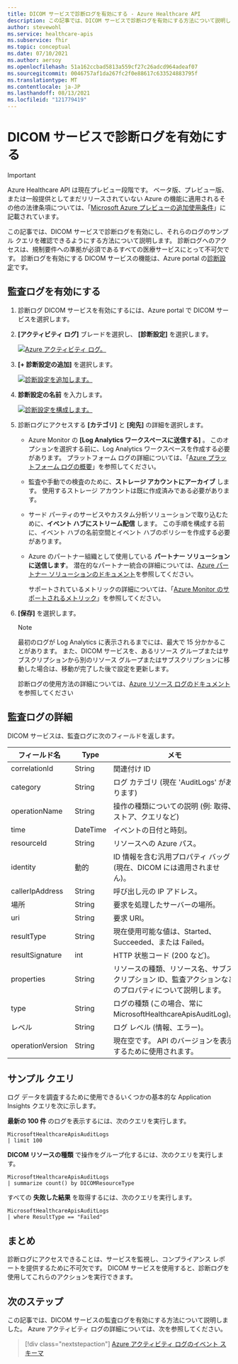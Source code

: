 ```yaml
---
title: DICOM サービスで診断ログを有効にする - Azure Healthcare API
description: この記事では、DICOM サービスで診断ログを有効にする方法について説明します。
author: stevewohl
ms.service: healthcare-apis
ms.subservice: fhir
ms.topic: conceptual
ms.date: 07/10/2021
ms.author: aersoy
ms.openlocfilehash: 51a162ccbad5813a559cf27c26adcd964adeaf07
ms.sourcegitcommit: 0046757af1da267fc2f0e88617c633524883795f
ms.translationtype: MT
ms.contentlocale: ja-JP
ms.lasthandoff: 08/13/2021
ms.locfileid: "121779419"
---
```

# <a name="enable-diagnostic-logging-in-the-dicom-service"></a>DICOM サービスで診断ログを有効にする

> [!IMPORTANT]
> Azure Healthcare API は現在プレビュー段階です。 ベータ版、プレビュー版、または一般提供としてまだリリースされていない Azure の機能に適用されるその他の法律条項については、「[Microsoft Azure プレビューの追加使用条件](https://azure.microsoft.com/support/legal/preview-supplemental-terms/)」に記載されています。

この記事では、DICOM サービスで診断ログを有効にし、それらのログのサンプル クエリを確認できるようにする方法について説明します。 診断ログへのアクセスは、規制要件への準拠が必須であるすべての医療サービスにとって不可欠です。 診断ログを有効にする DICOM サービスの機能は、Azure portal の[診断設定](../../azure-monitor/essentials/diagnostic-settings.md)です。 

## <a name="enable-audit-logs"></a>監査ログを有効にする

1. 診断ログ DICOM サービスを有効にするには、Azure portal で DICOM サービスを選択します。
2. **[アクティビティ ログ]** ブレードを選択し、 **[診断設定]** を選択します。

   [![Azure アクティビティ ログ。](media/dicom-activity-log.png)](media/dicom-activity-log.png#lightbox)

3. **[+ 診断設定の追加]** を選択します。

   [![診断設定を追加します。](media/add-diagnostic-settings.png)](media/add-diagnostic-settings.png#lightbox)

4. **診断設定の名前** を入力します。

   [![診断設定を構成します。](media/configure-diagnostic-settings.png)](media/configure-diagnostic-settings.png#lightbox)

5. 診断ログにアクセスする **[カテゴリ]** と **[宛先]** の詳細を選択します。

   * Azure Monitor の **[Log Analytics ワークスペースに送信する]** 。 このオプションを選択する前に、Log Analytics ワークスペースを作成する必要があります。 プラットフォーム ログの詳細については、「[Azure プラットフォーム ログの概要](../../azure-monitor/essentials/platform-logs-overview.md)」を参照してください。
   * 監査や手動での検査のために、**ストレージ アカウントにアーカイブ** します。 使用するストレージ アカウントは既に作成済みである必要があります。
   * サード パーティのサービスやカスタム分析ソリューションで取り込むために、**イベント ハブにストリーム配信** します。 この手順を構成する前に、イベント ハブの名前空間とイベント ハブのポリシーを作成する必要があります。
   * Azure のパートナー組織として使用している **パートナー ソリューションに送信します**。 潜在的なパートナー統合の詳細については、[Azure パートナー ソリューションのドキュメント](../../partner-solutions/overview.md)を参照してください。

     サポートされているメトリックの詳細については、「[Azure Monitor のサポートされるメトリック](.././../azure-monitor/essentials/metrics-supported.md)」を参照してください。

6. **[保存]** を選択します。


   > [!Note] 
   > 最初のログが Log Analytics に表示されるまでには、最大で 15 分かかることがあります。 また、DICOM サービスを、あるリソース グループまたはサブスクリプションから別のリソース グループまたはサブスクリプションに移動した場合は、移動が完了した後で設定を更新します。 
 
   診断ログの使用方法の詳細については、[Azure リソース ログのドキュメント](../../azure-monitor/essentials/platform-logs-overview.md)を参照してください

## <a name="audit-log-details"></a>監査ログの詳細

DICOM サービスは、監査ログに次のフィールドを返します。 

|フィールド名  |Type  |メモ  |
|---------|---------|---------|
|correlationId|String|関連付け ID
|category|String|ログ カテゴリ (現在 'AuditLogs' があります) 
|operationName|String|操作の種類についての説明 (例: 取得、ストア、クエリなど) 
|time|DateTime|イベントの日付と時刻。 
|resourceId|String| リソースへの Azure パス。
|identity|動的|ID 情報を含む汎用プロパティ バッグ (現在、DICOM には適用されません)。
|callerIpAddress|String|呼び出し元の IP アドレス。
|場所|String|要求を処理したサーバーの場所。
|uri|String|要求 URI。
|resultType|String| 現在使用可能な値は、Started、Succeeded、または Failed。
|resultSignature|int|HTTP 状態コード (200 など)。
|properties|String|リソースの種類、リソース名、サブスクリプション ID、監査アクションなどのプロパティについて説明します。
|type|String|ログの種類 (この場合、常に MicrosoftHealthcareApisAuditLog)。
|レベル|String|ログ レベル (情報、エラー)。
|operationVersion|String| 現在空です。 API のバージョンを表示するために使用されます。


## <a name="sample-queries"></a>サンプル クエリ

ログ データを調査するために使用できるいくつかの基本的な Application Insights クエリを次に示します。

**最新の 100 件** のログを表示するには、次のクエリを実行します。

```Application Insights
MicrosoftHealthcareApisAuditLogs
| limit 100
```

**DICOM リソースの種類** で操作をグループ化するには、次のクエリを実行します。

```Application Insights
MicrosoftHealthcareApisAuditLogs 
| summarize count() by DICOMResourceType
```

すべての **失敗した結果** を取得するには、次のクエリを実行します。

```Application Insights
MicrosoftHealthcareApisAuditLogs 
| where ResultType == "Failed" 
```

## <a name="conclusion"></a>まとめ

診断ログにアクセスできることは、サービスを監視し、コンプライアンス レポートを提供するために不可欠です。 DICOM サービスを使用すると、診断ログを使用してこれらのアクションを実行できます。 

## <a name="next-steps"></a>次のステップ
この記事では、DICOM サービスの監査ログを有効にする方法について説明しました。 Azure アクティビティ ログの詳細については、次を参照してください。
 
>[!div class="nextstepaction"]
>[Azure アクティビティ ログのイベント スキーマ](.././../azure-monitor/essentials/activity-log-schema.md)
